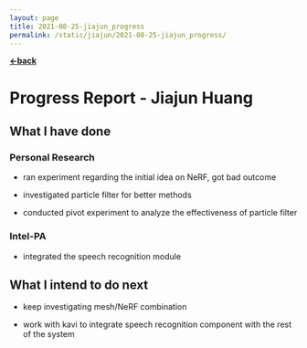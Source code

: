 ```yaml
---
layout: page
title: 2021-08-25-jiajun_progress
permalink: /static/jiajun/2021-08-25-jiajun_progress/
---
```


[**<-back**](/static/jiajun)  

# Progress Report - Jiajun Huang

## What I have done

### Personal Research

* ran experiment regarding the initial idea on NeRF, got bad outcome

* investigated particle filter for better methods

* conducted pivot experiment to analyze the effectiveness of particle filter

### Intel-PA

* integrated the speech recognition module

## What I intend to do next

* keep investigating mesh/NeRF combination

* work with kavi to integrate speech recognition component with the rest of the system

